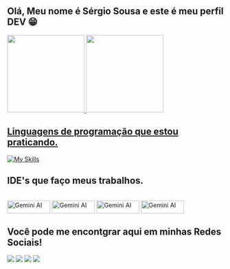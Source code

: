 ## Olá, Meu nome é Sérgio Sousa e este é meu perfil DEV 😁

 <div>
   <a href="https://github.com/SergioDevSousa">
   <img height="180em" src="https://github-readme-stats.vercel.app/api?username=SergioDevSousa&show_icons=true&theme=tokyonight&include_all_commits=true&count_private=true"/>
   <img height="180em" src="https://github-readme-stats.vercel.app/api/top-langs/?username=SergioDevSousa&layout=compact&langs_count=6&theme=tokyonight"/>
</div>
    
## Linguagens de programação que estou praticando.

[![My Skills](https://skillicons.dev/icons?i=py,js,css,html,nodejs,figma&theme=light)](https://skillicons.dev)

</div>

## IDE's que faço meus trabalhos.

<div style="display: inline_block"><br>
  <img align="center" alt="Gemini AI" height="30" width="100" src="https://img.shields.io/badge/Gemini-8E75B2?style=for-the-badge&logo=googlebard&logoColor=fff">
  <img align="center" alt="Gemini AI" height="30" width="100" src="https://img.shields.io/badge/Colab-F9AB00?style=for-the-badge&logo=googlecolab&color=525252">
  <img align="center" alt="Gemini AI" height="30" width="100" src="https://img.shields.io/badge/VSCode-0078D4?style=for-the-badge&logo=visual%20studio%20code&logoColor=white">
  <img align="center" alt="Gemini AI" height="30" width="100" src="https://img.shields.io/badge/ChatGPT-74aa9c?style=for-the-badge&logo=openai&logoColor=white">
  
  
</div>
 
## Você pode me encontgrar aqui em minhas Redes Sociais!
 
<div> 
  <a href="https://www.youtube.com/@TecServ/featured" target="_blank"><img src="https://img.shields.io/badge/YouTube-FF0000?style=for-the-badge&logo=youtube&logoColor=white" target="_blank"></a>
 <a href="sergiosousa_33291" target="_blank"><img src="https://img.shields.io/badge/Discord-7289DA?style=for-the-badge&logo=discord&logoColor=white" target="_blank"></a> 
  <a href = "oxenttesergio@gmail.com"><img src="https://img.shields.io/badge/-Gmail-%23333?style=for-the-badge&logo=gmail&logoColor=white" target="_blank"></a>
  <a href="https://www.linkedin.com/in/sergiosousa-tec/" target="_blank"><img src="https://img.shields.io/badge/-LinkedIn-%230077B5?style=for-the-badge&logo=linkedin&logoColor=white" target="_blank"></a>
</div>
